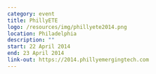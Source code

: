 ```yaml
---
category: event
title: PhillyETE
logo: /resources/img/phillyete2014.png
location: Philadelphia
description: ""
start: 22 April 2014
end: 23 April 2014
link-out: https://2014.phillyemergingtech.com
---
```

